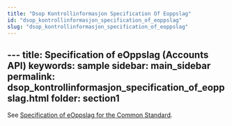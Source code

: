 ```yaml
---
title: "Dsop Kontrollinformasjon Specification Of Eoppslag"
id: "dsop_kontrollinformasjon_specification_of_eoppslag"
slug: "dsop_kontrollinformasjon_specification_of_eoppslag"
---
```


﻿---
title: Specification of eOppslag (Accounts API)
keywords: sample
sidebar: main_sidebar
permalink: dsop_kontrollinformasjon_specification_of_eoppslag.html
folder: section1
---

See [Specification of eOppslag for the Common Standard](/dsop_kontroll_specification_of_eoppslag).
